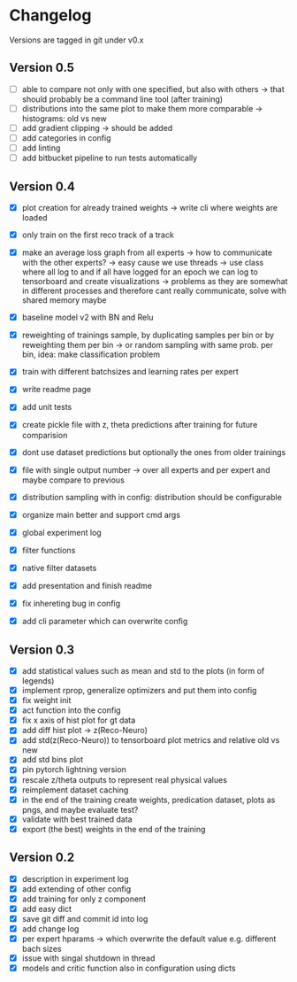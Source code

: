 # Changelog
Versions are tagged in git under v0.x


## Version 0.5
- [ ] able to compare not only with one specified, but also with others -> that should probably be a command line tool (after training)
- [ ] distributions into the same plot to make them more comparable -> histograms: old vs new
- [ ] add gradient clipping -> should be added
- [ ] add categories in config
- [ ] add linting
- [ ] add bitbucket pipeline to run tests automatically

## Version 0.4
- [x] plot creation for already trained weights -> write cli where weights are loaded
- [x] only train on the first reco track of a track
- [x] make an average loss graph from all experts -> how to communicate with the other experts? -> easy cause we use threads -> use class where all log to and if all have logged for an epoch we can log to tensorboard and create visualizations
-> problems as they are somewhat in different processes and therefore cant really communicate, solve with shared memory maybe
- [x] baseline model v2 with BN and Relu
- [x] reweighting of trainings sample, by duplicating samples per bin or by reweighting them per bin -> or random sampling with same prob. per bin, idea: make classification problem
- [x] train with different batchsizes and learning rates per expert
- [x] write readme page
- [x] add unit tests
- [x] create pickle file with z, theta predictions after training for future comparision
- [x] dont use dataset predictions but optionally the ones from older trainings
- [x] file with single output number -> over all experts and per expert and maybe compare to previous
- [x] distribution sampling with in config: distribution should be configurable
- [x] organize main better and support cmd args
- [x] global experiment log
- [x] filter functions
- [x] native filter datasets
- [x] add presentation and finish readme
- [x] fix inhereting bug in config
- [x] add cli parameter which can overwrite config




## Version 0.3
- [x] add statistical values such as mean and std to the plots (in form of legends)
- [x] implement rprop, generalize optimizers and put them into config
- [x] fix weight init
- [x] act function into the config
- [x] fix x axis of hist plot for gt data
- [x] add diff hist plot -> z(Reco-Neuro)
- [x] add std(z(Reco-Neuro)) to tensorboard plot metrics and relative old vs new
- [x] add std bins plot
- [x] pin pytorch lightning version
- [x] rescale z/theta outputs to represent real physical values
- [x] reimplement dataset caching
- [x] in the end of the training create weights, predication dataset, plots as pngs, and maybe evaluate test?
- [x] validate with best trained data
- [x] export (the best) weights in the end of the training

## Version 0.2
- [x] description in experiment log
- [x] add extending of other config
- [x] add training for only z component
- [x] add easy dict
- [x] save git diff and commit id into log
- [x] add change log
- [x] per expert hparams -> which overwrite the default value e.g. different bach sizes
- [x] issue with singal shutdown in thread
- [x] models and critic function also in configuration using dicts